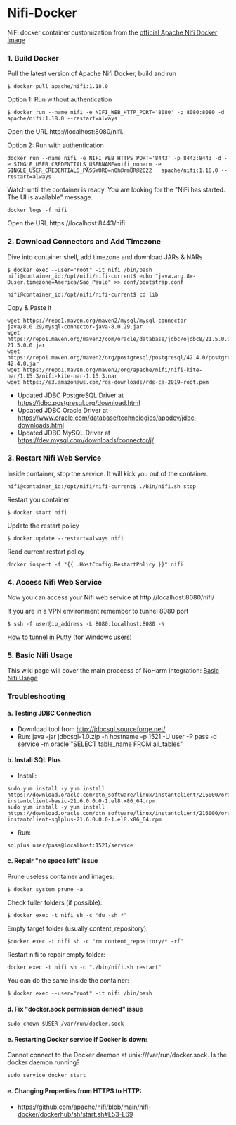 # Nifi-Docker
NiFi docker container customization from the [official Apache Nifi Docker Image](https://hub.docker.com/r/apache/nifi)

### 1. Build Docker
Pull the latest version of Apache Nifi Docker, build and run

```shell
$ docker pull apache/nifi:1.18.0
```
Option 1: Run without authentication
```shell
$ docker run --name nifi -e NIFI_WEB_HTTP_PORT='8080' -p 8080:8080 -d apache/nifi:1.18.0 --restart=always
```
Open the URL http://localhost:8080/nifi.

Option 2: Run with authentication
```shell
docker run --name nifi -e NIFI_WEB_HTTPS_PORT='8443' -p 8443:8443 -d -e SINGLE_USER_CREDENTIALS_USERNAME=nifi_noharm -e SINGLE_USER_CREDENTIALS_PASSWORD=n0h@rmBR@2022   apache/nifi:1.18.0 --restart=always
```
Watch until the container is ready. You are looking for the "NiFi has started. The UI is available" message.
```shell  
docker logs -f nifi
```
Open the URL https://localhost:8443/nifi

### 2. Download Connectors and Add Timezone

Dive into container shell, add timezone and download JARs & NARs
```shell
$ docker exec --user="root" -it nifi /bin/bash
nifi@container_id:/opt/nifi/nifi-current$ echo "java.arg.8=-Duser.timezone=America/Sao_Paulo" >> conf/bootstrap.conf

nifi@container_id:/opt/nifi/nifi-current$ cd lib
```
Copy & Paste it
```shell
wget https://repo1.maven.org/maven2/mysql/mysql-connector-java/8.0.29/mysql-connector-java-8.0.29.jar
wget https://repo1.maven.org/maven2/com/oracle/database/jdbc/ojdbc8/21.5.0.0/ojdbc8-21.5.0.0.jar
wget https://repo1.maven.org/maven2/org/postgresql/postgresql/42.4.0/postgresql-42.4.0.jar
wget https://repo1.maven.org/maven2/org/apache/nifi/nifi-kite-nar/1.15.3/nifi-kite-nar-1.15.3.nar
wget https://s3.amazonaws.com/rds-downloads/rds-ca-2019-root.pem
```
- Updated JDBC PostgreSQL Driver at https://jdbc.postgresql.org/download.html
- Updated JDBC Oracle Driver at https://www.oracle.com/database/technologies/appdev/jdbc-downloads.html
- Updated JDBC MySQL Driver at https://dev.mysql.com/downloads/connector/j/

### 3. Restart Nifi Web Service

Inside container, stop the service. It will kick you out of the container.

```shell
nifi@container_id:/opt/nifi/nifi-current$ ./bin/nifi.sh stop
```

Restart you container
```shell
$ docker start nifi
```

Update the restart policy
```shell
$ docker update --restart=always nifi
```

Read current restart policy
```shell
docker inspect -f "{{ .HostConfig.RestartPolicy }}" nifi
```

### 4. Access Nifi Web Service

Now you can access your Nifi web service at http://localhost:8080/nifi/

If you are in a VPN environment remember to tunnel 8080 port
```shell
$ ssh -f user@ip_address -L 8080:localhost:8080 -N
```
[How to tunnel in Putty](https://blog.devolutions.net/2017/4/how-to-configure-an-ssh-tunnel-on-putty) (for Windows users)

### 5. Basic Nifi Usage

This wiki page will cover the main proccess of NoHarm integration:
[Basic Nifi Usage](https://github.com/noharm-ai/nifi-docker/wiki/Basic-Nifi-Usage)

### Troubleshooting

#### a. Testing JDBC Connection

- Download tool from http://jdbcsql.sourceforge.net/
- Run:  java -jar jdbcsql-1.0.zip -h hostname -p 1521 -U user -P pass -d service -m oracle "SELECT table_name FROM all_tables"

#### b. Install SQL Plus

- Install:
```shell
sudo yum install -y yum install https://download.oracle.com/otn_software/linux/instantclient/216000/oracle-instantclient-basic-21.6.0.0.0-1.el8.x86_64.rpm
sudo yum install -y yum install https://download.oracle.com/otn_software/linux/instantclient/216000/oracle-instantclient-sqlplus-21.6.0.0.0-1.el8.x86_64.rpm
```
- Run:
```shell
sqlplus user/pass@localhost:1521/service
```

#### c. Repair "no space left" issue

Prune useless container and images:
```shell
$ docker system prune -a
```

Check fuller folders (if possible):
```shell
$ docker exec -t nifi sh -c "du -sh *"
```
Empty target folder (usually content_repository):
```shell
$docker exec -t nifi sh -c "rm content_repository/* -rf"
```
Restart nifi to repair empty folder:
```shell
docker exec -t nifi sh -c "./bin/nifi.sh restart"
```

You can do the same inside the container:
```shell
$ docker exec --user="root" -it nifi /bin/bash
```
#### d. Fix "docker.sock permission denied" issue
```shell
sudo chown $USER /var/run/docker.sock
```

#### e. Restarting Docker service if Docker is down:
Cannot connect to the Docker daemon at unix:///var/run/docker.sock. Is the docker daemon running?
```shell
sudo service docker start
```

#### e. Changing Properties from HTTPS to HTTP:

 - https://github.com/apache/nifi/blob/main/nifi-docker/dockerhub/sh/start.sh#L53-L69
